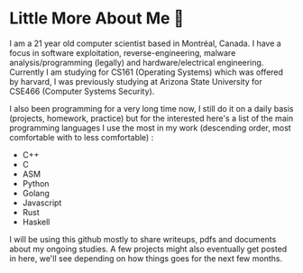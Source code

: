 # Little More About Me 🚀
I am a 21 year old computer scientist based in Montréal, Canada. I have a focus in software exploitation, reverse-engineering, malware analysis/programming (legally) and hardware/electrical engineering.
Currently I am studying for CS161 (Operating Systems) which was offered by harvard, I was previously studying at Arizona State University for CSE466 (Computer Systems Security).

I also been programming for a very long time now, I still do it on a daily basis (projects, homework, practice) but for the interested here's a list of the main programming languages I use the most in my work (descending order, most comfortable with to less comfortable) :
  - C++
  - C
  - ASM
  - Python
  - Golang
  - Javascript
  - Rust
  - Haskell
  
I will be using this github mostly to share writeups, pdfs and documents about my ongoing studies. A few projects might also eventually get posted in here, we'll see depending on how things goes for the next few months.
